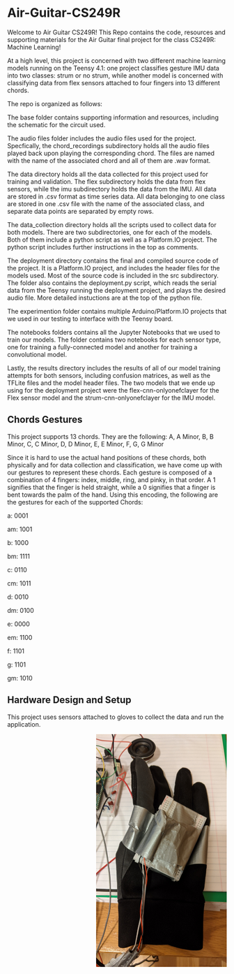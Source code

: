 # Air-Guitar-CS249R

Welcome to Air Guitar CS249R! This Repo contains the code, resources and supporting 
materials for the Air Guitar final project for the class CS249R: Machine Learning!

At a high level, this project is concerned with two different machine learning models 
running on the Teensy 4.1: one project classifies gesture IMU data into two classes:
strum or no strum, while another model is concerned with classifying data from 
flex sensors attached to four fingers into 13 different chords.


The repo is organized as follows:

The base folder contains supporting information and resources, including the schematic for the
circuit used. 

The audio files folder includes the audio files used for the project. Specfically, the chord_recordings
subdirectory holds all the audio files played back upon playing the corresponding chord. The files 
are named with the name of the associated chord and all of them are .wav format.

The data directory holds all the data collected for this project used for training and validation.
The flex subdirectory holds the data from flex sensors, while the imu subdirectory holds the data
from the IMU. All data are stored in .csv format as time series data. All data belonging to one class
are stored in one .csv file with the name of the associated class, and separate data points are separated
by empty rows.

The data_collection directory holds all the scripts used to collect data for both models. There are two 
subdirectories, one for each of the models. Both of them include a python script as well as a Platform.IO
project. The python script includes further instructions in the top as comments.

The deployment directory contains the final and compiled source code of the project. It is a Platform.IO
project, and includes the header files for the models used. Most of the source code is included in the 
src subdirectory. The folder also contains the deployment.py script, which reads the serial data from the
Teensy running the deployment project, and plays the desired audio file. More detailed instuctions are at the
top of the python file.

The experimention folder contains multiple Arduino/Platform.IO projects that we used in our testing to interface
with the Teensy board.

The notebooks folders contains all the Jupyter Notebooks that we used to train our models. The folder contains
two notebooks for each sensor type, one for training a fully-connected model and another for training a convolutional
model.

Lastly, the results directory includes the results of all of our model training attempts for both sensors, including 
confusion matrices, as well as the TFLite files and the model header files. The two models that we ende up using 
for the deployment project were the flex-cnn-onlyonefclayer for the Flex sensor model and the strum-cnn-onlyonefclayer
for the IMU model.



## Chords Gestures

This project supports 13 chords. They are the following: A, A Minor, B, B Minor, C, C Minor, D, D Minor, E, E Minor, F, G, G Minor

Since it is hard to use the actual hand positions of these chords, both physically and for data collection and classification, we 
have come up with our gestures to represent these chords. Each gesture is composed of a combination of 4 fingers: index, middle, ring, 
and pinky, in that order. A 1 signifies that the finger is held straight, while a 0 signifies that a finger is bent towards the palm of the hand.
Using this encoding, the following are the gestures for each of the supported Chords:

a: 0001

am: 1001

b: 1000

bm: 1111

c: 0110

cm: 1011

d: 0010

dm: 0100

e: 0000

em: 1100

f: 1101

g: 1101

gm: 1010

## Hardware Design and Setup

This project uses sensors attached to gloves to collect the data and run the application. 

<img src="https://github.com/RobJMal/Air-Guitar-CS249R/blob/main/imu_glove.jpg?raw=true" width=300 align=right>
